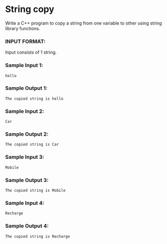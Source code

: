 # String copy

Write a C++ program to copy a string from one variable to other using string library functions.

### INPUT FORMAT:

Input consists of 1 string.

### Sample Input 1:

```
hello
```

### Sample Output 1:

```
The copied string is hello
```

### Sample Input 2:

```
Car
```

### Sample Output 2:

```
The copied string is Car
```

### Sample Input 3:

```
Mobile
```

### Sample Output 3:

```
The copied string is Mobile
```

### Sample Input 4:

```
Recharge
```

### Sample Output 4:

```
The copied string is Recharge
```

